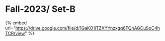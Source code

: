 # Fall-2023/ Set-B

{% embed url="https://drive.google.com/file/d/1GaKO1iTZXYYnzxgq6FQnAGCuSoC4hTCR/view" %}

